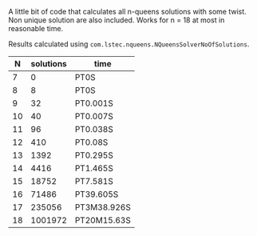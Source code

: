 
A little bit of code that calculates all n-queens solutions with some twist.
Non unique solution are also included.
Works for n = 18 at most in reasonable time.

Results calculated using `com.lstec.nqueens.NQueensSolverNoOfSolutions`.

| N | solutions | time |
|---|-----------|------|
| 7 | 0 | PT0S |
| 8 | 8 | PT0S |
| 9 | 32 | PT0.001S |
| 10 | 40 | PT0.007S |
| 11 | 96 | PT0.038S |
| 12 | 410 | PT0.08S |
| 13 | 1392 | PT0.295S |
| 14 | 4416 | PT1.465S |
| 15 | 18752 | PT7.581S |
| 16 | 71486 | PT39.605S |
| 17 | 235056 | PT3M38.926S |
| 18 | 1001972 | PT20M15.63S |